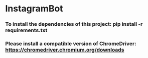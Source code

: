 # InstagramBot



### To install the dependencies of this project: pip install -r requirements.txt

### Please install a compatible version of ChromeDriver: https://chromedriver.chromium.org/downloads
